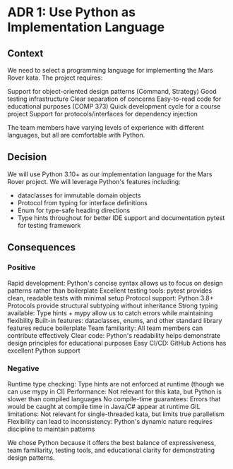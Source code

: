  # ADR 1: Use Python as Implementation Language

## Context
We need to select a programming language for implementing the Mars Rover kata. The project requires:

Support for object-oriented design patterns (Command, Strategy)
Good testing infrastructure
Clear separation of concerns
Easy-to-read code for educational purposes (COMP 373)
Quick development cycle for a course project
Support for protocols/interfaces for dependency injection

The team members have varying levels of experience with different languages, but all are comfortable with Python.

## Decision
We will use Python 3.10+ as our implementation language for the Mars Rover project.
We will leverage Python's features including:

* dataclasses for immutable domain objects
* Protocol from typing for interface definitions
* Enum for type-safe heading directions
* Type hints throughout for better IDE support and documentation
pytest for testing framework

## Consequences
### Positive

Rapid development: Python's concise syntax allows us to focus on design patterns rather than boilerplate
Excellent testing tools: pytest provides clean, readable tests with minimal setup
Protocol support: Python 3.8+ Protocols provide structural subtyping without inheritance
Strong typing available: Type hints + mypy allow us to catch errors while maintaining flexibility
Built-in features: dataclasses, enums, and other standard library features reduce boilerplate
Team familiarity: All team members can contribute effectively
Clear code: Python's readability helps demonstrate design principles for educational purposes
Easy CI/CD: GitHub Actions has excellent Python support

### Negative

Runtime type checking: Type hints are not enforced at runtime (though we can use mypy in CI)
Performance: Not relevant for this kata, but Python is slower than compiled languages
No compile-time guarantees: Errors that would be caught at compile time in Java/C# appear at runtime
GIL limitations: Not relevant for single-threaded kata, but limits true parallelism
Flexibility can lead to inconsistency: Python's dynamic nature requires discipline to maintain patterns


We chose Python because it offers the best balance of expressiveness, team familiarity, testing tools, and educational clarity for demonstrating design patterns.